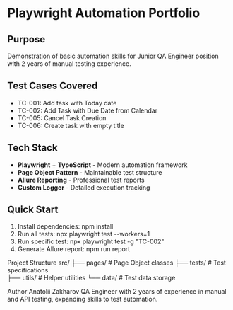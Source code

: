 # Playwright Automation Portfolio

##  Purpose
Demonstration of basic automation skills for Junior QA Engineer position with 2 years of manual testing experience.

##  Test Cases Covered
- TC-001: Add task with Today date
- TC-002: Add Task with Due Date from Calendar  
- TC-005: Cancel Task Creation
- TC-006: Create task with empty title

##  Tech Stack
- **Playwright** + **TypeScript** - Modern automation framework
- **Page Object Pattern** - Maintainable test structure
- **Allure Reporting** - Professional test reports
- **Custom Logger** - Detailed execution tracking

##  Quick Start

1. Install dependencies: npm install
2. Run all tests: npx playwright test --workers=1
3. Run specific test: npx playwright test -g "TC-002"
4. Generate Allure report: npm run report

Project Structure
src/
├── pages/          # Page Object classes
├── tests/          # Test specifications  
├── utils/          # Helper utilities
└── data/           # Test data storage

Author
Anatolii Zakharov QA Engineer with 2 years of experience in manual and API testing, expanding skills to test automation.
